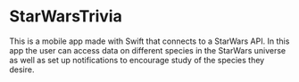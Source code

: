 # StarWarsTrivia
This is a mobile app made with Swift that connects to a StarWars API. In this app the user can access data on different species in the StarWars universe as well as set up notifications to encourage study of the species they desire. 
